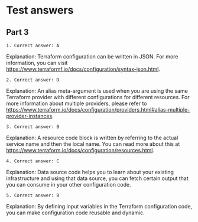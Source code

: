 # Test answers

## Part 3

```
1. Correct answer: A
```
Explanation: Terraform configuration can be written in JSON. For more information, you can visit https://www.terraformf.io/docs/configuration/syntax-json.html.

```
2. Correct answer: D
```
Explanation: An alias meta-argument is used when you are using the same Terraform provider with different configurations for different resources. For more information about multiple providers, please refer to https://www.terraform.io/docs/configuration/providers.html#alias-multiple-provider-instances.

```
3. Correct answer: B
```
Explanation: A resource code block is written by referring to the actual service name and then the local name. You can read more about this at https://www.terraform.io/docs/configuration/resources.html.

```
4. Correct answer: C
```
Explanation: Data source code helps you to learn about your existing infrastructure and using that data source, you can fetch certain output that you can consume in your other configuration code.

```
5. Correct answer: B
```
Explanation: By defining input variables in the Terraform configuration code, you can make configuration code reusable and dynamic.